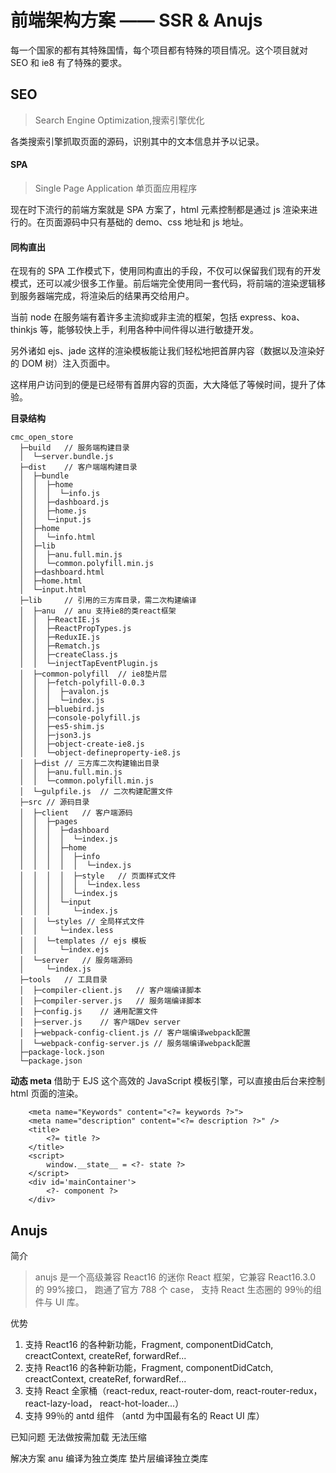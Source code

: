 # 前端架构方案 —— SSR & Anujs

每一个国家的都有其特殊国情，每个项目都有特殊的项目情况。这个项目就对 SEO 和 ie8 有了特殊的要求。

## SEO

> Search Engine Optimization,搜索引擎优化

各类搜索引擎抓取页面的源码，识别其中的文本信息并予以记录。

#### SPA

> Single Page Application 单页面应用程序

现在时下流行的前端方案就是 SPA 方案了，html 元素控制都是通过 js 渲染来进行的。在页面源码中只有基础的 demo、css 地址和 js 地址。

#### 同构直出

在现有的 SPA 工作模式下，使用同构直出的手段，不仅可以保留我们现有的开发模式，还可以减少很多工作量。前后端完全使用同一套代码，将前端的渲染逻辑移到服务器端完成，将渲染后的结果再交给用户。

当前 node 在服务端有着许多主流抑或非主流的框架，包括 express、koa、thinkjs 等，能够较快上手，利用各种中间件得以进行敏捷开发。

另外诸如 ejs、jade 这样的渲染模板能让我们轻松地把首屏内容（数据以及渲染好的 DOM 树）注入页面中。

这样用户访问到的便是已经带有首屏内容的页面，大大降低了等候时间，提升了体验。

**目录结构**

```
cmc_open_store
  ├─build   // 服务端构建目录
  │  └─server.bundle.js
  ├─dist    // 客户端端构建目录
  │  ├─bundle
  │  │  ├─home
  │  │  │  └─info.js
  │  │  ├─dashboard.js
  │  │  ├─home.js
  │  │  └─input.js
  │  ├─home
  │  │  └─info.html
  │  ├─lib
  │  │  ├─anu.full.min.js
  │  │  └─common.polyfill.min.js
  │  ├─dashboard.html
  │  ├─home.html
  │  └─input.html
  ├─lib     // 引用的三方库目录，需二次构建编译
  │  ├─anu  // anu 支持ie8的类react框架
  │  │  ├─ReactIE.js
  │  │  ├─ReactPropTypes.js
  │  │  ├─ReduxIE.js
  │  │  ├─Rematch.js
  │  │  ├─createClass.js
  │  │  └─injectTapEventPlugin.js
  │  ├─common-polyfill  // ie8垫片层
  │  │  ├─fetch-polyfill-0.0.3
  │  │  │  ├─avalon.js
  │  │  │  └─index.js
  │  │  ├─bluebird.js
  │  │  ├─console-polyfill.js
  │  │  ├─es5-shim.js
  │  │  ├─json3.js
  │  │  ├─object-create-ie8.js
  │  │  └─object-defineproperty-ie8.js
  │  ├─dist // 三方库二次构建输出目录
  │  │  ├─anu.full.min.js
  │  │  └─common.polyfill.min.js
  │  └─gulpfile.js  // 二次构建配置文件
  ├─src // 源码目录
  │  ├─client   // 客户端源码
  │  │  ├─pages
  │  │  │  ├─dashboard
  │  │  │  │  └─index.js
  │  │  │  ├─home
  │  │  │  │  ├─info
  │  │  │  │  │  └─index.js
  │  │  │  │  ├─style   // 页面样式文件
  │  │  │  │  │  └─index.less
  │  │  │  │  └─index.js
  │  │  │  └─input
  │  │  │     └─index.js
  │  │  └─styles // 全局样式文件
  │  │     └─index.less
  │  │  └─templates // ejs 模板
  │  │     └─index.ejs
  │  └─server   // 服务端源码
  │     └─index.js
  ├─tools   // 工具目录
  │  ├─compiler-client.js   // 客户端编译脚本
  │  ├─compiler-server.js   // 服务端编译脚本
  │  ├─config.js    // 通用配置文件
  │  ├─server.js    // 客户端Dev server
  │  ├─webpack-config-client.js // 客户端编译webpack配置
  │  └─webpack-config-server.js // 服务端编译webpack配置
  ├─package-lock.json
  └─package.json
```

**动态 meta**
借助于 EJS 这个高效的 JavaScript 模板引擎，可以直接由后台来控制 html 页面的渲染。

```
    <meta name="Keywords" content="<?= keywords ?>">
    <meta name="description" content="<?= description ?>" />
    <title>
        <?= title ?>
    </title>
    <script>
        window.__state__ = <?- state ?>
    </script>
    <div id='mainContainer'>
        <?- component ?>
    </div>
```

## Anujs

简介

> anujs 是一个高级兼容 React16 的迷你 React 框架，它兼容 React16.3.0 的 99%接口， 跑通了官方 788 个 case， 支持 React 生态圈的 99％的组件与 UI 库。

优势

1. 支持 React16 的各种新功能，Fragment, componentDidCatch, creactContext, createRef, forwardRef...
2. 支持 React16 的各种新功能，Fragment, componentDidCatch, creactContext, createRef, forwardRef...
3. 支持 React 全家桶（react-redux, react-router-dom, react-router-redux， react-lazy-load， react-hot-loader...）
4. 支持 99％的 antd 组件 （antd 为中国最有名的 React UI 库）

已知问题
无法做按需加载
无法压缩

解决方案
anu 编译为独立类库
垫片层编译独立类库
